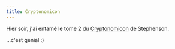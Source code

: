 ```yaml
---
title: Cryptonomicon
---
```


Hier soir, j'ai entamé le tome 2 du
[Cryptonomicon](http://www.cryptonomicon.com) de Stephenson.

...c'est génial :)

